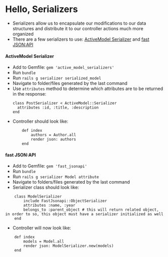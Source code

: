 # Hello, Serializers

- Serializers allow us to encapsulate our modifications to our data structures and distribute it to our controller actions much more organized
- There are a few serializers to use: [ActiveModel Serializer](https://github.com/rails-api/active_model_serializers/blob/0-10-stable/docs/general/getting_started.md) and [fast JSON:API](https://github.com/Netflix/fast_jsonapi)

#### ActiveModel Serializer

- Add to Gemfile: `gem 'active_model_serializers'`
- Run `bundle`
- Run `rails g serializer serialized_model`
- Navigate to folder/files generated by the last command
- Use `attributes` method to determine which attributes are to be returned in the response:
    ```
    class PostSerializer < ActiveModel::Serializer
      attributes :id, :title, :description
    end
    ```
- Controller should look like:
    ```
        def index
            authors = Author.all 
            render json: authors
        end 
    ```

#### fast JSON:API

- Add to Gemfile: `gem 'fast_jsonapi'`
- Run `bundle`
- Run `rails g serializer Model attribute`
- Navigate to folders/files generated by the last command
- Serializer class should look like:
```
    class ModelSerializer
        include FastJsonapi::ObjectSerializer
        attributes :name, :year
        belongs_to :parent_object # this will return related object, in order to so, this object must have a serializer initialized as well
    end
```
- Controller will now look like:
```
    def index
        models = Model.all 
        render json: ModelSerializer.new(models)
    end 
```
